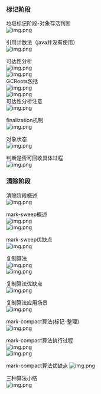 ### 标记阶段

垃圾标记阶段-对象存活判断  
![img.png](../../../../../resources/垃圾标记阶段-对象存活判断.png)  

引用计数法（java并没有使用）  
![img.png](../../../../../resources/引用计数法.png)  

可达性分析  
![img.png](../../../../../resources/可达性分析.png)  
![img.png](../../../../../resources/可达性分析2.png)  
GCRoots包括  
![img.png](../../../../../resources/GCRoots包括.png)  
![img.png](../../../../../resources/GCRoots包括2.png)  
可达性分析注意  
![img.png](../../../../../resources/可达性分析注意.png)  

finalization机制  
![img.png](../../../../../resources/finalization机制.png)  

对象状态  
![img.png](../../../../../resources/对象状态.png)  

判断是否可回收具体过程  
![img.png](../../../../../resources/判断是否可回收具体过程.png)   

### 清除阶段

清除阶段概述  
![img.png](../../../../../resources/清除阶段概述.png)  

mark-sweep概述  
![img.png](../../../../../resources/mark-sweep概述.png)  
![img.png](../../../../../resources/mark-sweep概2.png)  

mark-sweep优缺点  
![img.png](../../../../../resources/mark-sweep优缺点.png)

复制算法  
![img.png](../../../../../resources/复制算法.png)  
![img.png](../../../../../resources/复制算法图示.png)  

复制算法优缺点  
![img.png](../../../../../resources/复制算法优缺点.png)  

复制算法应用场景  
![img.png](../../../../../resources/复制算法应用场景.png)  

mark-compact算法(标记-整理)  
![img.png](../../../../../resources/mark-compact算法.png)  

mark-compact算法执行过程  
![img.png](../../../../../resources/mark-compact算法执行过程.png)  
![img.png](../../../../../resources/mark-compact算法2.png)  

mark-compact算法优缺点
![img.png](../../../../../resources/mark-compact算法优缺点.png)  

三种算法小结  
![img.png](../../../../../resources/三种算法小结.png)  




